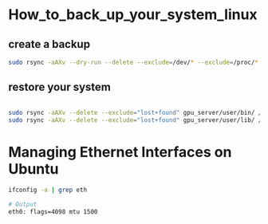 # How_to_back_up_your_system_linux

## create a backup

```bash
sudo rsync -aAXv --dry-run --delete --exclude=/dev/* --exclude=/proc/* --exclude=/sys/* --exclude=/tmp/* --exclude=/run/* --exclude=/mnt/* --exclude=/media/* --exclude="swapfile" --exclude="lost+found" --exclude=".cache" --exclude="Downloads" --exclude=".VirtualBoxVMs" --exclude=".ecryptfs" --exclude="CSB_NeuroRad*" --exclude="PROSCIS" --exclude="PRO" /* gpu_server/
```

## restore your system

```bash

sudo rsync -aAXv --delete --exclude="lost+found" gpu_server/user/bin/ /usr/bin/
sudo rsync -aAXv --delete --exclude="lost+found" gpu_server/user/lib/ /usr/lib/

```


# Managing Ethernet Interfaces on Ubuntu

```bash
ifconfig -a | grep eth

# Output
eth0: flags=4098 mtu 1500
```

